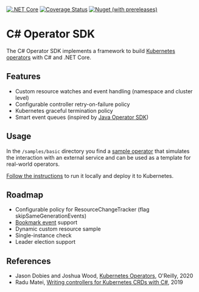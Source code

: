 [![.NET Core](https://github.com/falox/csharp-operator-sdk/workflows/.NET%20Core/badge.svg?branch=master)](https://github.com/falox/csharp-operator-sdk/actions?query=workflow%3A%22.NET+Core%22)
[![Coverage Status](https://coveralls.io/repos/github/falox/csharp-operator-sdk/badge.svg?branch=master)](https://coveralls.io/github/falox/csharp-operator-sdk?branch=master)
[![Nuget (with prereleases)](https://img.shields.io/nuget/vpre/k8s.Operators)](https://www.nuget.org/packages/k8s.Operators)

# C# Operator SDK

The C# Operator SDK implements a framework to build [Kubernetes operators](https://kubernetes.io/docs/concepts/extend-kubernetes/operator/) with C# and .NET Core.

## Features

- Custom resource watches and event handling (namespace and cluster level)
- Configurable controller retry-on-failure policy
- Kubernetes graceful termination policy
- Smart event queues (inspired by [Java Operator SDK](https://blog.container-solutions.com/a-deep-dive-into-the-java-operator-sdk))

## Usage

In the `/samples/basic` directory you find a [sample operator](./samples/basic/README.md) that simulates the interaction with an external service and can be used as a template for real-world operators. 

[Follow the instructions](./samples/basic/README.md) to run it locally and deploy it to Kubernetes.

## Roadmap

- Configurable policy for ResourceChangeTracker (flag skipSameGenerationEvents)
- [Bookmark event](https://kubernetes.io/docs/reference/using-api/api-concepts/#watch-bookmarks) support
- Dynamic custom resource sample
- Single-instance check
- Leader election support

## References

- Jason Dobies and Joshua Wood, [Kubernetes Operators](https://www.oreilly.com/library/view/kubernetes-operators/9781492048039/), O'Reilly, 2020
- Radu Matei, [Writing controllers for Kubernetes CRDs with C#](https://radu-matei.com/blog/kubernetes-controller-csharp/), 2019
